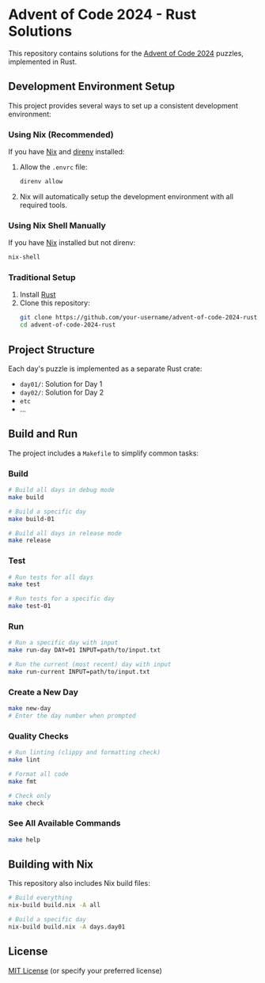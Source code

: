 # Advent of Code 2024 - Rust Solutions

This repository contains solutions for the [Advent of Code 2024](https://adventofcode.com/2024) puzzles, implemented in Rust.

## Development Environment Setup

This project provides several ways to set up a consistent development environment:

### Using Nix (Recommended)

If you have [Nix](https://nixos.org/) and [direnv](https://direnv.net/) installed:

1. Allow the `.envrc` file:
   ```bash
   direnv allow
   ```

2. Nix will automatically setup the development environment with all required tools.

### Using Nix Shell Manually

If you have [Nix](https://nixos.org/) installed but not direnv:

```bash
nix-shell
```

### Traditional Setup

1. Install [Rust](https://www.rust-lang.org/tools/install)
2. Clone this repository:
   ```bash
   git clone https://github.com/your-username/advent-of-code-2024-rust
   cd advent-of-code-2024-rust
   ```

## Project Structure

Each day's puzzle is implemented as a separate Rust crate:

- `day01/`: Solution for Day 1
- `day02/`: Solution for Day 2
- `etc`
- ...

## Build and Run

The project includes a `Makefile` to simplify common tasks:

### Build

```bash
# Build all days in debug mode
make build

# Build a specific day
make build-01

# Build all days in release mode
make release
```

### Test

```bash
# Run tests for all days
make test

# Run tests for a specific day
make test-01
```

### Run

```bash
# Run a specific day with input
make run-day DAY=01 INPUT=path/to/input.txt

# Run the current (most recent) day with input
make run-current INPUT=path/to/input.txt
```

### Create a New Day

```bash
make new-day
# Enter the day number when prompted
```

### Quality Checks

```bash
# Run linting (clippy and formatting check)
make lint

# Format all code
make fmt

# Check only
make check
```

### See All Available Commands

```bash
make help
```

## Building with Nix

This repository also includes Nix build files:

```bash
# Build everything
nix-build build.nix -A all

# Build a specific day
nix-build build.nix -A days.day01
```

## License

[MIT License](LICENSE) (or specify your preferred license)
